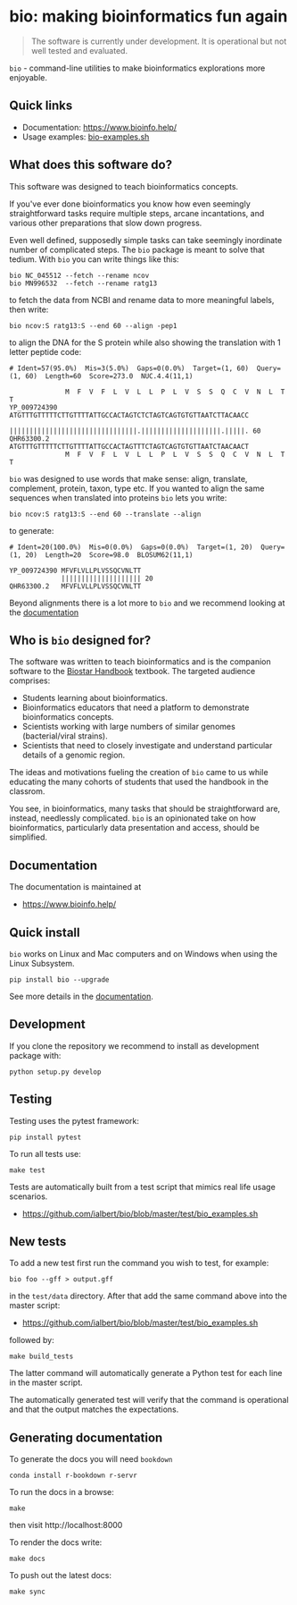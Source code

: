 # bio: making bioinformatics fun again

> The software is currently under development. It is operational but not well tested and evaluated.

`bio` - command-line utilities to make bioinformatics explorations more enjoyable.

## Quick links

* Documentation: https://www.bioinfo.help/
* Usage examples: [bio-examples.sh][examples]

[docs]: https://ialbert.github.io/bio/
[examples]: https://github.com/ialbert/bio/blob/master/test/bio-examples.sh

## What does this software do?

This software was designed to teach bioinformatics concepts.

If you've ever done bioinformatics you know how even seemingly straightforward tasks require multiple steps, arcane incantations, and various other preparations that slow down progress. 

Even well defined, supposedly simple tasks can take seemingly inordinate number of complicated steps. The `bio` package is meant to solve that tedium.  With `bio` you can write things like this:

    bio NC_045512 --fetch --rename ncov
    bio MN996532  --fetch --rename ratg13
    
to fetch the data from NCBI and rename data to more meaningful labels, then write:

    bio ncov:S ratg13:S --end 60 --align -pep1

to align the DNA for the S protein while also showing the translation with 1 letter peptide code:

```
# Ident=57(95.0%)  Mis=3(5.0%)  Gaps=0(0.0%)  Target=(1, 60)  Query=(1, 60)  Length=60  Score=273.0  NUC.4.4(11,1)

              M  F  V  F  L  V  L  L  P  L  V  S  S  Q  C  V  N  L  T  T
YP_009724390 ATGTTTGTTTTTCTTGTTTTATTGCCACTAGTCTCTAGTCAGTGTGTTAATCTTACAACC
             ||||||||||||||||||||||||||||||||.||||||||||||||||||||.|||||. 60
QHR63300.2   ATGTTTGTTTTTCTTGTTTTATTGCCACTAGTTTCTAGTCAGTGTGTTAATCTAACAACT
              M  F  V  F  L  V  L  L  P  L  V  S  S  Q  C  V  N  L  T  T
```

`bio` was designed to use words that make sense: align, translate, complement, protein, taxon, type etc. If you wanted to align the same sequences when translated into proteins `bio` lets you write:

    bio ncov:S ratg13:S --end 60 --translate --align
    
to generate:

```
# Ident=20(100.0%)  Mis=0(0.0%)  Gaps=0(0.0%)  Target=(1, 20)  Query=(1, 20)  Length=20  Score=98.0  BLOSUM62(11,1)

YP_009724390 MFVFLVLLPLVSSQCVNLTT
             |||||||||||||||||||| 20
QHR63300.2   MFVFLVLLPLVSSQCVNLTT
```

Beyond alignments there is a lot more to `bio` and we recommend looking at the [documentation][docs]

## Who is `bio` designed for?

The software was written to teach bioinformatics and is the companion software to the [Biostar Handbook][handbook] textbook. The targeted audience comprises:

- Students learning about bioinformatics.
- Bioinformatics educators that need a platform to demonstrate bioinformatics concepts. 
- Scientists working with large numbers of similar genomes (bacterial/viral strains).
- Scientists that need to closely investigate and understand particular details of a genomic region.

The ideas and motivations fueling the creation of `bio` came to us while educating the many cohorts of students that used the handbook in the classrom. 

You see, in bioinformatics, many tasks that should be straightforward are, instead, needlessly complicated. `bio` is an opinionated take on how bioinformatics, particularly data presentation and access, should be simplified. 

[handbook]: https://www.biostarhandbook.com/

## Documentation

The documentation is maintained at

* https://www.bioinfo.help/

## Quick install
    
`bio` works on Linux and Mac computers and on Windows when using the Linux Subsystem. 

    pip install bio --upgrade
            
See more details in the [documentation][docs].

## Development

If you clone the repository we recommend to install as development package with:

    python setup.py develop
    
## Testing

Testing uses the pytest framework:

    pip install pytest

To run all tests use:

    make test
    
Tests are automatically built from a test script that mimics real life usage scenarios.

* https://github.com/ialbert/bio/blob/master/test/bio_examples.sh

## New tests

To add a new test first run the command you wish to test, for example:

    bio foo --gff > output.gff

in the `test/data` directory. After that add the same command above into the master script:

* https://github.com/ialbert/bio/blob/master/test/bio_examples.sh
    
followed by:

    make build_tests
    
The latter command will automatically generate a Python test for each line in the master script.

The automatically generated test will verify that the command is operational and that the output matches the expectations.


## Generating documentation

To generate the docs you will need `bookdown`

    conda install r-bookdown r-servr
    
To run the docs in a browse:
    
    make 
    
then visit http://localhost:8000

To render the docs write:

    make docs

To push out the latest docs:    
    
    make sync
    
